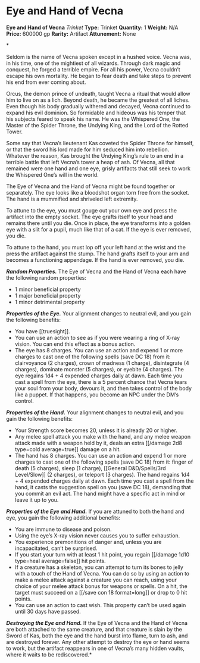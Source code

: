# Eye and Hand of Vecna

**Eye and Hand of Vecna**
_Trinket_
**Type:** Trinket
**Quantity:** 1
**Weight:** N/A
**Price:** 600000 gp
**Rarity:** Artifact
**Attunement:** None

*<p>Seldom is the name of Vecna spoken except in a hushed voice. Vecna was, in his time, one of the mightiest of all wizards. Through dark magic and conquest, he forged a terrible empire. For all his power, Vecna couldn’t escape his own mortality. He began to fear death and take steps to prevent his end from ever coming about.

Orcus, the demon prince of undeath, taught Vecna a ritual that would allow him to live on as a lich. Beyond death, he became the greatest of all liches. Even though his body gradually withered and decayed, Vecna continued to expand his evil dominion. So formidable and hideous was his temper that his subjects feared to speak his name. He was the Whispered One, the Master of the Spider Throne, the Undying King, and the Lord of the Rotted Tower.

Some say that Vecna’s lieutenant Kas coveted the Spider Throne for himself, or that the sword his lord made for him seduced him into rebellion. Whatever the reason, Kas brought the Undying King’s rule to an end in a terrible battle that left Vecna’s tower a heap of ash. Of Vecna, all that remained were one hand and one eye, grisly artifacts that still seek to work the Whispered One’s will in the world.

The Eye of Vecna and the Hand of Vecna might be found together or separately. The eye looks like a bloodshot organ torn free from the socket. The hand is a mummified and shriveled left extremity.

To attune to the eye, you must gouge out your own eye and press the artifact into the empty socket. The eye grafts itself to your head and remains there until you die. Once in place, the eye transforms into a golden eye with a slit for a pupil, much like that of a cat. If the eye is ever removed, you die.

To attune to the hand, you must lop off your left hand at the wrist and the press the artifact against the stump. The hand grafts itself to your arm and becomes a functioning appendage. If the hand is ever removed, you die.

***Random Properties.*** The Eye of Vecna and the Hand of Vecna each have the following random properties:</p>
* 1 minor beneficial property
* 1 major beneficial property
* 1 minor detrimental property

***Properties of the Eye.*** Your alignment changes to neutral evil, and you gain the following benefits:
* You have [[truesight]].
* You can use an action to see as if you were wearing a ring of X-ray vision. You can end this effect as a bonus action.
* The eye has 8 charges. You can use an action and expend 1 or more charges to cast one of the following spells (save DC 18) from it: clairvoyance (2 charges), crown of madness (1 charge), disintegrate (4 charges), dominate monster (5 charges), or eyebite (4 charges). The eye regains 1d4 + 4 expended charges daily at dawn. Each time you cast a spell from the eye, there is a 5 percent chance that Vecna tears your soul from your body, devours it, and then takes control of the body like a puppet. If that happens, you become an NPC under the DM’s control.

***Properties of the Hand.*** Your alignment changes to neutral evil, and you gain the following benefits:
* Your Strength score becomes 20, unless it is already 20 or higher.
* Any melee spell attack you make with the hand, and any melee weapon attack made with a weapon held by it, deals an extra  [[/damage 2d8 type=cold average=true]] damage on a hit.
* The hand has 8 charges. You can use an action and expend 1 or more charges to cast one of the following spells (save DC 18) from it: finger of death (5 charges), sleep (1 charge), [[General D&D/Spells/3rd Level/Slow]] (2 charges), or teleport (3 charges). The hand regains 1d4 + 4 expended charges daily at dawn. Each time you cast a spell from the hand, it casts the suggestion spell on you (save DC 18), demanding that you commit an evil act. The hand might have a specific act in mind or leave it up to you.

***Properties of the Eye and Hand.*** If you are attuned to both the hand and eye, you gain the following additional benefits:
* You are immune to disease and poison.
* Using the eye’s X-ray vision never causes you to suffer exhaustion.
* You experience premonitions of danger and, unless you are incapacitated, can’t be surprised.
* If you start your turn with at least 1 hit point, you regain [[/damage 1d10 type=heal average=false]] hit points.
* If a creature has a skeleton, you can attempt to turn its bones to jelly with a touch of the Hand of Vecna. You can do so by using an action to make a melee attack against a creature you can reach, using your choice of your melee attack bonus for weapons or spells. On a hit, the target must succeed on a [[/save con 18 format=long]] or drop to 0 hit points.
* You can use an action to cast wish. This property can’t be used again until 30 days have passed.

***Destroying the Eye and Hand.*** If the Eye of Vecna and the Hand of Vecna are both attached to the same creature, and that creature is slain by the Sword of Kas, both the eye and the hand burst into flame, turn to ash, and are destroyed forever. Any other attempt to destroy the eye or hand seems to work, but the artifact reappears in one of Vecna’s many hidden vaults, where it waits to be rediscovered.*
